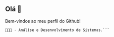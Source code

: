 ## Olá 👋
Bem-vindos ao meu perfil do Github!

```python
👨🏻‍💻 - Análise e Desenvolvimento de Sistemas.```
